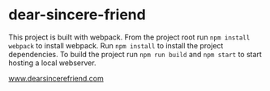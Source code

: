 # dear-sincere-friend

This project is built with webpack. From the project root run `npm install webpack` to install webpack. Run `npm install` to install the project dependencies. To build the project run `npm run build` and `npm start` to start hosting a local webserver.

www.dearsincerefriend.com
